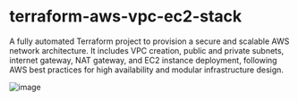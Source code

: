 # terraform-aws-vpc-ec2-stack
A fully automated Terraform project to provision a secure and scalable AWS network architecture. It includes VPC creation, public and private subnets, internet gateway, NAT gateway, and EC2 instance deployment, following AWS best practices for high availability and modular infrastructure design.

![image](https://github.com/user-attachments/assets/833b8d4f-8fb4-46a2-b788-006fa53d393d)



